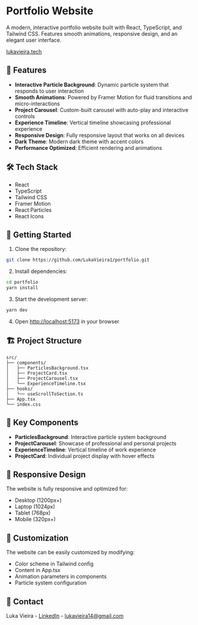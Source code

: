 # Portfolio Website

A modern, interactive portfolio website built with React, TypeScript, and Tailwind CSS. Features smooth animations, responsive design, and an elegant user interface.

[lukavieira.tech](https://www.lukavieira.tech/)

## 🌟 Features

- **Interactive Particle Background**: Dynamic particle system that responds to user interaction
- **Smooth Animations**: Powered by Framer Motion for fluid transitions and micro-interactions
- **Project Carousel**: Custom-built carousel with auto-play and interactive controls
- **Experience Timeline**: Vertical timeline showcasing professional experience
- **Responsive Design**: Fully responsive layout that works on all devices
- **Dark Theme**: Modern dark theme with accent colors
- **Performance Optimized**: Efficient rendering and animations

## 🛠 Tech Stack

- React
- TypeScript
- Tailwind CSS
- Framer Motion
- React Particles
- React Icons

## 🚀 Getting Started

1. Clone the repository:

```bash
git clone https://github.com/LukaVieira1/portfolio.git
```

2. Install dependencies:

```bash
cd portfolio
yarn install
```

3. Start the development server:

```bash
yarn dev
```

4. Open [http://localhost:5173](http://localhost:5173) in your browser

## 🏗 Project Structure

```
src/
├── components/
│   ├── ParticlesBackground.tsx
│   ├── ProjectCard.tsx
│   ├── ProjectCarousel.tsx
│   └── ExperienceTimeline.tsx
├── hooks/
│   └── useScrollToSection.ts
├── App.tsx
└── index.css
```

## 🎨 Key Components

- **ParticlesBackground**: Interactive particle system background
- **ProjectCarousel**: Showcase of professional and personal projects
- **ExperienceTimeline**: Vertical timeline of work experience
- **ProjectCard**: Individual project display with hover effects

## 📱 Responsive Design

The website is fully responsive and optimized for:

- Desktop (1200px+)
- Laptop (1024px)
- Tablet (768px)
- Mobile (320px+)

## 🔧 Customization

The website can be easily customized by modifying:

- Color scheme in Tailwind config
- Content in App.tsx
- Animation parameters in components
- Particle system configuration

## 🤝 Contact

Luka Vieira - [LinkedIn](https://www.linkedin.com/in/lukaviera/) - lukavieira14@gmail.com
